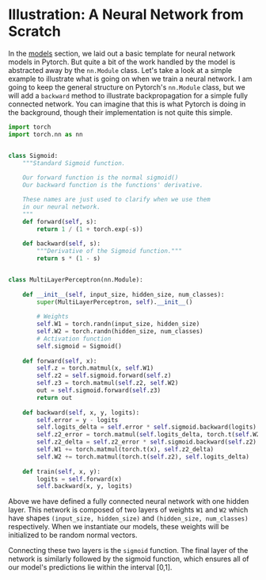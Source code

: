 # Illustration: A Neural Network from Scratch

In the [models](getting_started/models.md) section, we laid out a basic
template for neural network models in Pytorch. But quite a bit of the work 
handled by the model is abstracted away by the `nn.Module` class. Let's 
take a look at a simple example to illustrate what is going on when we 
train a neural network. I am going to keep the general structure on 
Pytorch's `nn.Module` class, but we will add a `backward` method to 
illustrate backpropagation for a simple fully connected network. You can
imagine that this is what Pytorch is doing in the background, though their
implementation is not quite this simple.

```python
import torch
import torch.nn as nn


class Sigmoid:
    """Standard Sigmoid function.
    
    Our forward function is the normal sigmoid()
    Our backward function is the functions' derivative.

    These names are just used to clarify when we use them 
    in our neural network.
    """
    def forward(self, s):
        return 1 / (1 + torch.exp(-s))
    
    def backward(self, s):
        """Derivative of the Sigmoid function."""
        return s * (1 - s)


class MultiLayerPerceptron(nn.Module):
    
    def __init__(self, input_size, hidden_size, num_classes):
        super(MultiLayerPerceptron, self).__init__()
        
        # Weights
        self.W1 = torch.randn(input_size, hidden_size)
        self.W2 = torch.randn(hidden_size, num_classes)
        # Activation function
        self.sigmoid = Sigmoid()
        
    def forward(self, x):
        self.z = torch.matmul(x, self.W1)
        self.z2 = self.sigmoid.forward(self.z)
        self.z3 = torch.matmul(self.z2, self.W2)
        out = self.sigmoid.forward(self.z3)
        return out
    
    def backward(self, x, y, logits):
        self.error = y - logits
        self.logits_delta = self.error * self.sigmoid.backward(logits)
        self.z2_error = torch.matmul(self.logits_delta, torch.t(self.W2))
        self.z2_delta = self.z2_error * self.sigmoid.backward(self.z2)
        self.W1 += torch.matmul(torch.t(x), self.z2_delta)
        self.W2 += torch.matmul(torch.t(self.z2), self.logits_delta)
        
    def train(self, x, y):
        logits = self.forward(x)
        self.backward(x, y, logits)
```

Above we have defined a fully connected neural network with one hidden layer. This 
network is composed of two layers of weights `W1` and `W2` which have shapes
`(input_size, hidden_size)` and `(hidden_size, num_classes)` respectively. When we 
instantiate our models, these weights will be initialized to be random normal vectors.

Connecting these two layers is the `sigmoid` function. The final layer of the network 
is similarly followed by the sigmoid function, which ensures all of our model's predictions 
lie within the interval [0,1].

 